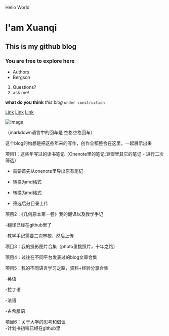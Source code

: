 Hello World

# I'am Xuanqi
## This is my github blog
### You are free to explore here

- Authors
- Bergson

1. Questions?
2. ask me!

**what do you think** _this blog_ `under construction`

[Link](test.md)
[Link](test2.md)
[Link](test/test2.md)

![Image](src)

（markdown语言中的回车是 空格空格回车）

这个blog的构想是把这些年来的写作，创作全都整合在这里，一起展示出来  

项目1：这些年写过的读书笔记（Onenote里的笔记;豆瓣里其它的笔记 - 进行二次筛选）  
  - 需要首先从onenote里导出原有笔记  
  
  - 转换为md格式  
  
  - 转换为md格式    
  
  - 筛选后分目录上传    
  
项目2：《几何原本第一卷》我的翻译以及教学手记  

  -翻译已经在github里了  
  
  -教学手记需要二次审校，然后上传  
  
项目3：我的摄影图片合集（photo里挑照片，十年之路）  

项目4：过往在不同平台发表过的blog文章合集  

项目5：我的不同语言学习之路，资料+经验分享合集  

  -英语  
  
  -拉丁语  
  
  -法语  
  
  -古希腊语  
  
项目6：关于大学的思考和倡议  
  -计划书初稿已经在github里  
  
